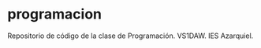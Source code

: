 programacion
============

Repositorio de código de la clase de Programación. VS1DAW. IES Azarquiel.
